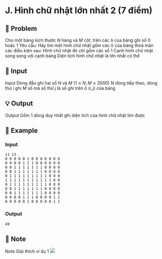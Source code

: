 # J. Hình chữ nhật lớn nhất 2 (7 điểm)

## 📖 Problem

Cho một bảng kích thước
$N$
hàng và
$M$
cột, trên các ô của bảng ghi số
$0$
hoặc
$1$
Yêu cầu:
Hãy tìm một hình chữ nhật gồm các ô của bảng thoả mãn các điều kiện sau:
Hình chữ nhật đó chỉ gồm các số 1
Cạnh hình chữ nhật song song với cạnh bảng
Diện tích hình chữ nhật là lớn nhất có thể


## 🧩 Input

Input
Dòng đầu ghi hai số
$N$
và
$M$
$(1 ≤N,M≤ 2000)$
$N$
dòng tiếp theo, dòng thứ
$i$
ghi
$M$
số mà số thứ
$j$
là số ghi trên ô
$(i,j)$
của bảng


## 💡 Output

Output
Gồm
$1$
dòng duy nhất ghi diện tích của hình chữ nhật tìm được


## 🧠 Example

### Input

```text
11 13
0 0 0 0 0 1 0 0 0 0 0 0 0
0 0 0 0 1 1 1 0 0 0 0 0 0
0 0 1 1 1 1 1 1 1 0 0 0 0
0 0 1 1 1 1 1 1 1 0 0 0 0
0 1 1 1 1 1 1 1 1 1 0 0 0
1 1 1 1 1 1 1 1 1 1 1 0 0
0 1 1 1 1 1 1 1 1 1 0 0 0
0 0 1 1 1 1 1 1 1 0 0 0 0
0 0 1 1 1 1 1 1 1 0 0 0 0
0 0 0 0 1 1 1 0 0 0 0 1 1
0 0 0 0 0 1 0 0 0 0 0 1 1
```

### Output

```text
49
```



## 📝 Note

Note
Giải thích ví dụ
$1$
![](https://espresso.codeforces.com/3a0da185e77d5e0a34756ed9963bc98e04aa9fec.png)

